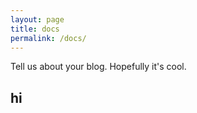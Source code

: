 ```yaml
---
layout: page
title: docs
permalink: /docs/
---
```


Tell us about your blog. Hopefully it's cool.

## hi
